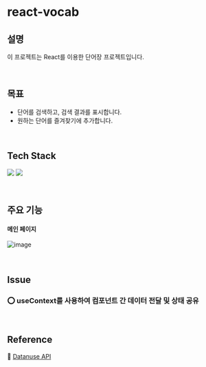 # react-vocab

## 설명

이 프로젝트는 React를 이용한 단어장 프로젝트입니다.

&nbsp;

## 목표

- 단어를 검색하고, 검색 결과를 표시합니다.
- 원하는 단어를 즐겨찾기에 추가합니다.

&nbsp;

## Tech Stack

<img src="https://img.shields.io/badge/React-61DAFB?style=for-the-badge&logo=React&logoColor=white">

<img src="https://img.shields.io/badge/Tailwind CSS-06B6D4?style=for-the-badge&logo=Tailwind CSS&logoColor=white">

&nbsp;

## 주요 기능

#### 메인 페이지

![image](https://github.com/kmseunh/react-vocab/assets/105186724/bc14d734-cb11-45de-84da-6791894cd40a)

&nbsp;

## Issue

### ⭕️ useContext를 사용하여 컴포넌트 간 데이터 전달 및 상태 공유

&nbsp;

## Reference

📜 [Datanuse API](https://www.datamuse.com/api/)

